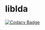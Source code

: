 # liblda
[![Codacy Badge](https://api.codacy.com/project/badge/Grade/9cb5a763252e4d6190c10abc62884f5f)](https://www.codacy.com/app/hanbei/liblda?utm_source=github.com&utm_medium=referral&utm_content=hanbei/liblda&utm_campaign=badger)